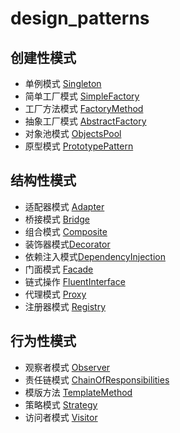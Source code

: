 # design_patterns

## 创建性模式  
- 单例模式 [Singleton](Singleton)   
- 简单工厂模式 [SimpleFactory](SimpleFactory)   
- 工厂方法模式 [FactoryMethod](FactoryMethod)   
- 抽象工厂模式 [AbstractFactory](AbstractFactory)   
- 对象池模式 [ObjectsPool](ObjectsPool)   
- 原型模式 [PrototypePattern](PrototypePattern)  

## 结构性模式  
- 适配器模式 [Adapter](Adapter)
- 桥接模式 [Bridge](Bridge)
- 组合模式 [Composite](Composite)
- 装饰器模式[Decorator](Decorator)
- 依赖注入模式[DependencyInjection](DependencyInjection)
- 门面模式 [Facade](Facade)
- 链式操作 [FluentInterface](FluentInterface])
- 代理模式 [Proxy](Proxy)
- 注册器模式 [Registry](Registry)

## 行为性模式
- 观察者模式 [Observer](Observer)
- 责任链模式 [ChainOfResponsibilities](ChainOfResponsibilities)
- 模版方法 [TemplateMethod](TemplateMethod)
- 策略模式 [Strategy](Strategy)
- 访问者模式 [Visitor](Visitor)

